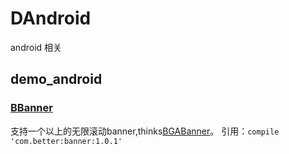 # DAndroid
android 相关
## demo_android
### [BBanner](https://github.com/471448446/DAndroid/tree/master/demo_android/BBanner)
支持一个以上的无限滚动banner,thinks[BGABanner](https://github.com/471448446/DAndroid/tree/master/demo_android)。
引用：`compile 'com.better:banner:1.0.1'`

